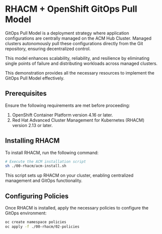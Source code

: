 # RHACM + OpenShift GitOps Pull Model

GitOps Pull Model is a deployment strategy where application configurations are centrally managed on the ACM Hub Cluster. Managed clusters autonomously pull these configurations directly from the Git repository, ensuring decentralized control.

This model enhances scalability, reliability, and resilience by eliminating single points of failure and distributing workloads across managed clusters.

This demonstration provides all the necessary resources to implement the GitOps Pull Model effectively.

## Prerequisites

Ensure the following requirements are met before proceeding:

1. OpenShift Container Platform version 4.16 or later.
2. Red Hat Advanced Cluster Management for Kubernetes (RHACM) version 2.13 or later.

## Installing RHACM

To install RHACM, run the following command:

```bash
# Execute the ACM installation script
sh ./00-rhacm/acm-install.sh
```

This script sets up RHACM on your cluster, enabling centralized management and GitOps functionality.

## Configuring Policies

Once RHACM is installed, apply the necessary policies to configure the GitOps environment:

```bash
oc create namespace policies
oc apply -f ./00-rhacm/02-policies
```